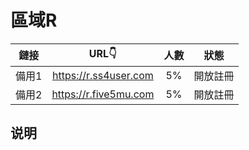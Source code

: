 # 區域R

| 鏈接 | URL👇 | 人數 | 狀態 |
| :----: | :----: | :----: | :----: |
| 備用1 | https://r.ss4user.com | 5% | 開放註冊 | 
| 備用2 | https://r.five5mu.com | 5% | 開放註冊 | 

## 说明
